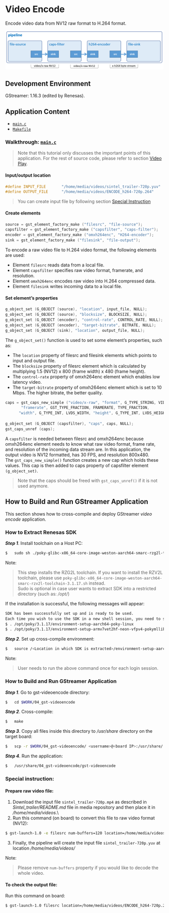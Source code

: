 # Video Encode

Encode video data from NV12 raw format to H.264 format.

![Figure video encode pipeline](figure.png)

## Development Environment

GStreamer: 1.16.3 (edited by Renesas).

## Application Content

+ [`main.c`](main.c)
+ [`Makefile`](Makefile)

### Walkthrough: [`main.c`](main.c)
>Note that this tutorial only discusses the important points of this application. For the rest of source code, please refer to section [Video Play](/02_gst-videoplay/README.md).
#### Input/output location
```c
#define INPUT_FILE       "/home/media/videos/sintel_trailer-720p.yuv"
#define OUTPUT_FILE      "/home/media/videos/ENCODE_h264-720p.264"
```
> You can create input file by following section [Special Instruction](#special-instruction)

#### Create elements
```c
source = gst_element_factory_make ("filesrc", "file-source");
capsfilter = gst_element_factory_make ("capsfilter", "caps-filter");
encoder = gst_element_factory_make ("omxh264enc", "H264-encoder");
sink = gst_element_factory_make ("filesink", "file-output");
```
To encode a raw video file to H.264 video format, the following elements are used:
-	 Element `filesrc` reads data from a local file.
-	 Element `capsfilter` specifies raw video format, framerate, and resolution.
-	 Element `omxh264enc` encodes raw video into H.264 compressed data.
-	 Element `filesink` writes incoming data to a local file.

#### Set element’s properties
```c
g_object_set (G_OBJECT (source), "location", input_file, NULL);
g_object_set (G_OBJECT (source), "blocksize", BLOCKSIZE, NULL);
g_object_set (G_OBJECT (encoder), "control-rate", CONTROL_RATE, NULL);
g_object_set (G_OBJECT (encoder), "target-bitrate", BITRATE, NULL);
g_object_set (G_OBJECT (sink), "location", output_file, NULL);
```
The `g_object_set()` function is used to set some element’s properties, such as:
-	 The `location` property of filesrc and filesink elements which points to input and output file.
-	 The `blocksize` property of filesrc element which is calculated by multiplying 1.5 (NV12) x 800 (frame width) x 480 (frame height).
-	 The `control-rate` property of omxh264enc element which enables low latency video.
-	 The `target-bitrate` property of omxh264enc element which is set to 10 Mbps. The higher bitrate, the better quality.

```c
caps = gst_caps_new_simple ("video/x-raw", "format", G_TYPE_STRING, VIDEO_FORMAT,
       "framerate", GST_TYPE_FRACTION, FRAMERATE, TYPE_FRACTION,
      "width", G_TYPE_INT, LVDS_WIDTH, "height", G_TYPE_INT, LVDS_HEIGHT, NULL);

g_object_set (G_OBJECT (capsfilter), "caps", caps, NULL);
gst_caps_unref (caps);
```
A `capsfilter` is needed between filesrc and omxh264enc because omxh264enc element needs to know what raw video format, frame rate, and resolution of the incoming data stream are. In this application, the output video is NV12 formatted, has 30 FPS, and resolution 800x480.\
The `gst_caps_new_simple()` function creates a new cap which holds these values. This cap is then added to caps property of capsfilter element `(g_object_set)`.
>Note that the caps should be freed with `gst_caps_unref()` if it is not used anymore.

## How to Build and Run GStreamer Application

This section shows how to cross-compile and deploy GStreamer _video encode_ application.

### How to Extract Renesas SDK
***Step 1***.	Install toolchain on a Host PC:
```sh
$   sudo sh ./poky-glibc-x86_64-core-image-weston-aarch64-smarc-rzg2l-toolchain-3.1.17.sh
```
Note:
> This step installs the RZG2L toolchain. If you want to install the RZV2L toolchain, please use `poky-glibc-x86_64-core-image-weston-aarch64-smarc-rzv2l-toolchain-3.1.17.sh` instead.\
> Sudo is optional in case user wants to extract SDK into a restricted directory (such as: _/opt/_)

If the installation is successful, the following messages will appear:
```sh
SDK has been successfully set up and is ready to be used.
Each time you wish to use the SDK in a new shell session, you need to source the environment setup script e.g.
$ . /opt/poky/3.1.17/environment-setup-aarch64-poky-linux
$ . /opt/poky/3.1.17/environment-setup-armv7vet2hf-neon-vfpv4-pokymllib32-linux-gnueabi
```
***Step 2***.	Set up cross-compile environment:
```sh
$   source /<Location in which SDK is extracted>/environment-setup-aarch64-poky-linux
```
Note:
>User needs to run the above command once for each login session.

### How to Build and Run GStreamer Application

***Step 1***.	Go to gst-videoencode directory:
```sh
$   cd $WORK/04_gst-videoencode
```

***Step 2***.	Cross-compile:
```sh
$   make
```
***Step 3***.	Copy all files inside this directory to _/usr/share_ directory on the target board:
```sh
$   scp -r $WORK/04_gst-videoencode/ <username>@<board IP>:/usr/share/
```
***Step 4***.	Run the application:
```sh
$   /usr/share/04_gst-videoencode/gst-videoencode
```
### Special instruction:
#### Prepare raw video file:
   1. Download the input file `sintel_trailer-720p.mp4` as described in _Sintel_trailer/README.md_ file in media repository and then place it in _/home/media/videos_.\
   2. Run this command (on board) to convert this file to raw video format (NV12):
   ```sh
   $ gst-launch-1.0 -e filesrc num-buffers=120 location=/home/media/videos/sintel_trailer-720p.mp4 ! qtdemux ! h264parse ! omxh264dec no-copy=false ! filesink location=/home/media/videos/sintel_trailer-720p.yuv
   ```
   3. Finally, the pipeline will create the input file `sintel_trailer-720p.yuv` at location _/home/media/videos/_

   Note:
   >Please remove `num-buffers` property if you would like to decode the whole video.

#### To check the output file:
Run this command on board:
```sh
$ gst-launch-1.0 filesrc location=/home/media/videos/ENCODE_h264-720p.264 ! h264parse ! omxh264dec ! waylandsink
```